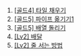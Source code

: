 1. [[골드4] 타일 채우기](https://www.acmicpc.net/problem/2133)
2. [[골드5] 파이프 옮기기1](https://www.acmicpc.net/problem/17070)
3. [[골드5] 배열 돌리기](https://www.acmicpc.net/problem/16935)
4. [[Lv2] 배달](https://school.programmers.co.kr/learn/courses/30/lessons/12978)
5. [[Lv2] 줄 서는 방법](https://school.programmers.co.kr/learn/courses/30/lessons/12936)

